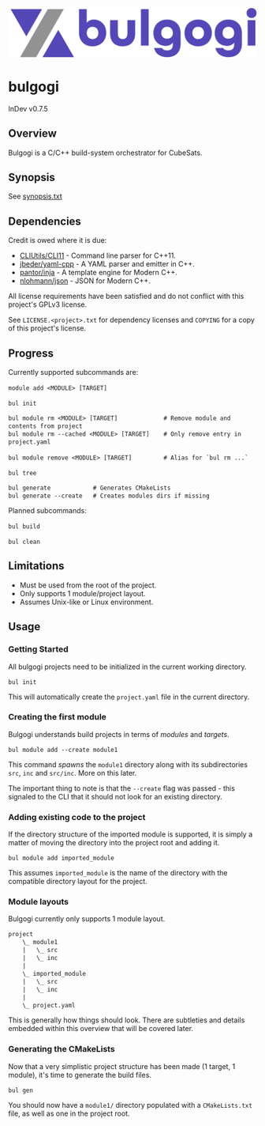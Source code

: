 ![bulgogi logo](./img/logo.png)

# bulgogi
InDev v0.7.5

## Overview
Bulgogi is a C/C++ build-system orchestrator for CubeSats.

## Synopsis
See [synopsis.txt](./synopsis.txt)

## Dependencies
Credit is owed where it is due:
- [CLIUtils/CLI11](https://github.com/CLIUtils/CLI11) - Command line parser for C++11.
- [jbeder/yaml-cpp](https://github.com/jbeder/yaml-cpp) - A YAML parser and emitter in C++.
- [pantor/inja](https://github.com/pantor/inja) - A template engine for Modern C++.
- [nlohmann/json](https://github.com/nlohmann/json) - JSON for Modern C++.

All license requirements have been satisfied and do not conflict with this project's GPLv3 license.

See `LICENSE.<project>.txt` for dependency licenses and `COPYING` for a copy of this project's license.

## Progress
Currently supported subcommands are:


```module add <MODULE> [TARGET]```


```bul init```


```
bul module rm <MODULE> [TARGET]             # Remove module and contents from project
bul module rm --cached <MODULE> [TARGET]    # Only remove entry in project.yaml

bul module remove <MODULE> [TARGET]         # Alias for `bul rm ...`
```


```bul tree```


```
bul generate            # Generates CMakeLists
bul generate --create   # Creates modules dirs if missing
```


Planned subcommands:


```bul build```


```bul clean```

## Limitations
- Must be used from the root of the project.
- Only supports 1 module/project layout.
- Assumes Unix-like or Linux environment.

## Usage
### Getting Started
All bulgogi projects need to be initialized in the current working directory.

```
bul init 
```

This will automatically create the `project.yaml` file in the current directory.

### Creating the first module 
Bulgogi understands build projects in terms of _modules_ and _targets_.

```
bul module add --create module1
```

This command _spawns_ the `module1` directory along with its subdirectories `src`, `inc` and `src/inc`. More on this later.

The important thing to note is that the `--create` flag was passed - this signaled to the CLI that it should not look for an existing directory.

### Adding existing code to the project 
If the directory structure of the imported module is supported, it is simply a matter of moving the directory into the project root and adding it.

```
bul module add imported_module
```

This assumes `imported_module` is the name of the directory with the compatible directory layout for the project.

### Module layouts 
Bulgogi currently only supports 1 module layout.

```
project
    \_ module1
    |   \_ src
    |   \_ inc
    |
    \_ imported_module 
    |   \_ src 
    |   \_ inc 
    |
    \_ project.yaml
```

This is generally how things should look. There are subtleties and details embedded within this overview that will be covered later.

### Generating the CMakeLists 
Now that a very simplistic project structure has been made (1 target, 1 module), it's time to generate the build files.

```
bul gen 
```

You should now have a `module1/` directory populated with a `CMakeLists.txt` file, as well as one in the project root.
